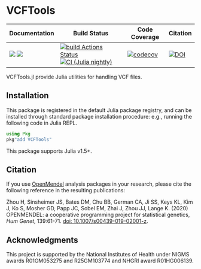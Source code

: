 # VCFTools

| **Documentation** | **Build Status** | **Code Coverage**  | **Citation**  |  
|-------------------|------------------|--------------------|--------------------|  
| [![](https://img.shields.io/badge/docs-latest-blue.svg)](https://OpenMendel.github.io/VCFTools.jl/dev/) [![](https://img.shields.io/badge/docs-stable-blue.svg)](https://OpenMendel.github.io/VCFTools.jl/stable) | [![build Actions Status](https://github.com/OpenMendel/VCFTools.jl/workflows/CI/badge.svg)](https://github.com/OpenMendel/VCFTools.jl/actions) [![CI (Julia nightly)](https://github.com/openmendel/VCFTools.jl/workflows/JuliaNightly/badge.svg)](https://github.com/OpenMendel/VCFTools.jl/actions/workflows/JuliaNightly.yml) | [![codecov](https://codecov.io/gh/OpenMendel/VCFTools.jl/branch/master/graph/badge.svg?token=QtTQogesUk)](https://codecov.io/gh/OpenMendel/VCFTools.jl) | [![DOI](https://zenodo.org/badge/100287089.svg)](https://zenodo.org/badge/latestdoi/100287089) |

VCFTools.jl provide Julia utilities for handling VCF files.

## Installation


This package is registered in the default Julia package registry, and can be installed through standard package installation procedure: e.g., running the following code in Julia REPL.
```julia
using Pkg
pkg"add VCFTools"
```

This package supports Julia v1.5+.

## Citation

If you use [OpenMendel](https://openmendel.github.io) analysis packages in your research, please cite the following reference in the resulting publications:

Zhou H, Sinsheimer JS, Bates DM, Chu BB, German CA, Ji SS, Keys KL, Kim J, Ko S, Mosher GD, Papp JC, Sobel EM, Zhai J, Zhou JJ, Lange K. (2020) OPENMENDEL: a cooperative programming project for statistical genetics,  _Hum Genet_, 139:61-71. [doi: 10.1007/s00439-019-02001-z](https://doi.org/10.1007/s00439-019-02001-z).

## Acknowledgments

This project is supported by the National Institutes of Health under NIGMS awards R01GM053275 and R25GM103774 and NHGRI award R01HG006139.
